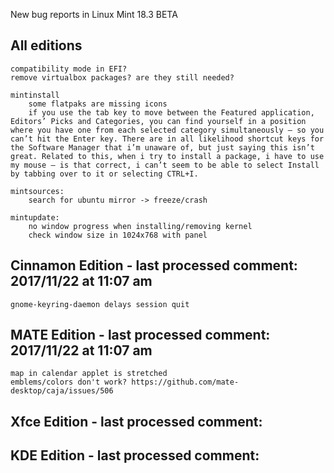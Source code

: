 New bug reports in Linux Mint 18.3 BETA

All editions
------------
	compatibility mode in EFI?
	remove virtualbox packages? are they still needed?

	mintinstall
		some flatpaks are missing icons
		if you use the tab key to move between the Featured application, Editors’ Picks and Categories, you can find yourself in a position where you have one from each selected category simultaneously – so you can’t hit the Enter key. There are in all likelihood shortcut keys for the Software Manager that i’m unaware of, but just saying this isn’t great. Related to this, when i try to install a package, i have to use my mouse – is that correct, i can’t seem to be able to select Install by tabbing over to it or selecting CTRL+I.

	mintsources:
		search for ubuntu mirror -> freeze/crash

	mintupdate:
		no window progress when installing/removing kernel
		check window size in 1024x768 with panel

Cinnamon Edition - last processed comment: 2017/11/22 at 11:07 am
----------------------------------------------------------------
	gnome-keyring-daemon delays session quit

MATE Edition - last processed comment: 2017/11/22 at 11:07 am
------------------------------------------------------------
	map in calendar applet is stretched
	emblems/colors don't work? https://github.com/mate-desktop/caja/issues/506

Xfce Edition - last processed comment:
------------------------------------------

KDE Edition - last processed comment:
-----------------------------------------
